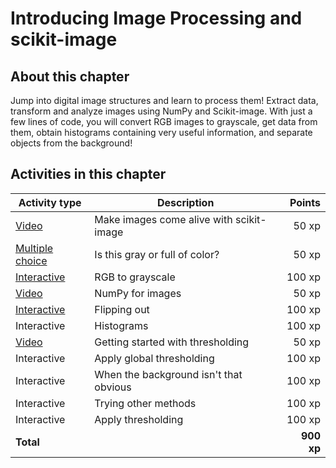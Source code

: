 # Introducing Image Processing and scikit-image

## About this chapter

Jump into digital image structures and learn to process them! Extract data, transform and analyze images using NumPy and Scikit-image. With just a few lines of code, you will convert RGB images to grayscale, get data from them, obtain histograms containing very useful information, and separate objects from the background!

## Activities in this chapter

Activity type           | Description                              | Points
------------------------|------------------------------------------|-----------:
[Video](1.mp4)          | Make images come alive with scikit-image |    50 xp
[Multiple choice](1.md) | Is this gray or full of color?           |    50 xp
[Interactive](2.md)     | RGB to grayscale                         |   100 xp
[Video](2.mp4)          | NumPy for images                         |    50 xp
[Interactive](3.md)     | Flipping out                             |   100 xp
Interactive             | Histograms                               |   100 xp
[Video](3.mp4)          | Getting started with thresholding        |    50 xp
Interactive             | Apply global thresholding                |   100 xp
Interactive             | When the background isn't that obvious   |   100 xp
Interactive             | Trying other methods                     |   100 xp
Interactive             | Apply thresholding                       |   100 xp
**Total**               |                                          | **900 xp**
